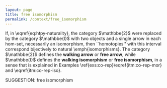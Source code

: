 ```yaml
---
layout: page
title: free isomorphism
permalink: /context/free_isomorphism
---
```

If, in \eqref{eq:htpy-naturality}, the category $\mathbbe{2}$ were replaced by the category $\mathbbe{I}$ with two objects and a single arrow in each hom-set, necessarily an isomorphism,  then ``homotopies'' with this interval correspond bijectively to natural \emph{isomorphisms}. The category $\mathbbe{2}$ defines the **walking arrow** or **free arrow**, while $\mathbbe{I}$ defines the **walking isomorphism** or **free isomorphism**, in a sense that is explained in Examples \ref{exs:co-rep}\eqref{itm:co-rep-mor} and \eqref{itm:co-rep-iso}.

SUGGESTION: free isomorphism